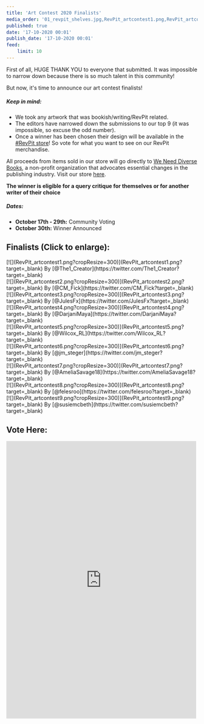 ```yaml
---
title: 'Art Contest 2020 Finalists'
media_order: '01_revpit_shelves.jpg,RevPit_artcontest1.png,RevPit_artcontest2.png,RevPit_artcontest3.png,RevPit_artcontest4.png,RevPit_artcontest5.png,RevPit_artcontest6.png,RevPit_artcontest7.png,RevPit_artcontest8.png,RevPit_artcontest9.png'
published: true
date: '17-10-2020 00:01'
publish_date: '17-10-2020 00:01'
feed:
    limit: 10
---
```


First of all, HUGE THANK YOU to everyone that submitted. It was impossible to narrow down because there is so much talent in this community! 

But now, it's time to announce our art contest finalists!

##### Keep in mind:
* We took any artwork that was bookish/writing/RevPit related.
* The editors have narrowed down the submissions to our top 9 (it was impossible, so excuse the odd number).
* Once a winner has been chosen their design will be available in the [#RevPit store](https://www.cafepress.com/reviseresub?target=_blank)! So vote for what you want to see on our RevPit merchandise.

All proceeds from items sold in our store will go directly to [We Need Diverse Books](https://diversebooks.org?target=_blank), a non-profit organization that advocates essential changes in the publishing industry. Visit our store [here](https://www.cafepress.com/reviseresub?target=_blank).

**The winner is eligible for a query critique for themselves or for another writer of their choice**

##### Dates:
* **October 17th - 29th:** Community Voting 
* **October 30th:** Winner Announced

## Finalists (Click to enlarge):
<div markdown="1" style="display: inline-block;">
[![](RevPit_artcontest1.png?cropResize=300)](RevPit_artcontest1.png?target=_blank)  
By [@The1_Creator](https://twitter.com/The1_Creator?target=_blank)
</div>
<div markdown="1" style="display: inline-block;">
[![](RevPit_artcontest2.png?cropResize=300)](RevPit_artcontest2.png?target=_blank)  
By [@CM_Fick](https://twitter.com/CM_Fick?target=_blank)
</div>
<div markdown="1" style="display: inline-block;">
[![](RevPit_artcontest3.png?cropResize=300)](RevPit_artcontest3.png?target=_blank)  
By [@JulesFx](https://twitter.com/JulesFx?target=_blank)
</div>
<div markdown="1" style="display: inline-block;">
[![](RevPit_artcontest4.png?cropResize=300)](RevPit_artcontest4.png?target=_blank)  
By [@DarjaniMaya](https://twitter.com/DarjaniMaya?target=_blank)
</div>
<div markdown="1" style="display: inline-block;">
[![](RevPit_artcontest5.png?cropResize=300)](RevPit_artcontest5.png?target=_blank)  
By [@Wilcox_RL](https://twitter.com/Wilcox_RL?target=_blank)
</div>
<div markdown="1" style="display: inline-block;">
[![](RevPit_artcontest6.png?cropResize=300)](RevPit_artcontest6.png?target=_blank)  
By [@jm_steger](https://twitter.com/jm_steger?target=_blank)
</div>
<div markdown="1" style="display: inline-block;">
[![](RevPit_artcontest7.png?cropResize=300)](RevPit_artcontest7.png?target=_blank)  
By [@AmeliaSavage18](https://twitter.com/AmeliaSavage18?target=_blank)
</div>
<div markdown="1" style="display: inline-block;">
[![](RevPit_artcontest8.png?cropResize=300)](RevPit_artcontest8.png?target=_blank)  
By [@felesroo](https://twitter.com/felesroo?target=_blank)
</div>
<div markdown="1" style="display: inline-block;">
[![](RevPit_artcontest9.png?cropResize=300)](RevPit_artcontest9.png?target=_blank)  
By [@susiemcbeth](https://twitter.com/susiemcbeth?target=_blank)
</div>

## Vote Here:

<iframe src="https://docs.google.com/forms/d/e/1FAIpQLSdlqxUaevooFD-WW7mWWdY6uBNOkDLVXGXldEQVMhzT67aWPA/viewform?embedded=true" width="500" height="729" frameborder="0" marginheight="0" marginwidth="0">Loading…</iframe>